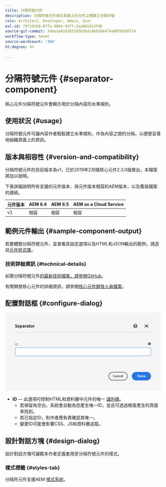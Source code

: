 ```yaml
---
title: 分隔符號元件
description: 分隔符號元件會在頁面上的元件之間建立分隔符號
role: Architect, Developer, Admin, User
exl-id: 79f19368-67fa-4864-93f7-2aa801d13fdb
source-git-commit: 3ebe1a42d265185b36424b01844f4a00f05d4724
workflow-type: tm+mt
source-wordcount: '304'
ht-degree: 4%

---
```


# 分隔符號元件 {#separator-component}

核心元件分隔符號元件會顯示用於分隔內容的水準規則。

## 使用狀況 {#usage}

分隔符號元件可讓內容作者輕鬆建立水準規則，作為內容之間的分隔，以便更妥善地組織頁面上的資訊。

## 版本與相容性 {#version-and-compatibility}

分隔符號元件的目前版本為v1，已於2019年2月隨核心元件2.3.0版推出，本檔案將加以說明。

下表詳細說明所有支援的元件版本、與元件版本相容的AEM版本，以及舊版檔案的連結。

| 元件版本 | AEM 6.4 | AEM 6.5 | AEM as a Cloud Service  |
|---|---|---|---|
| v1 | 相容 | 相容 | 相容 |

## 範例元件輸出 {#sample-component-output}

若要體驗分隔符號元件，並查看其設定選項以及HTML和JSON輸出的範例，請造訪[元件程式庫](https://adobe.com/go/aem_cmp_library_separator)。

### 技術詳細資訊 {#technical-details}

如需分隔符號元件[的最新技術檔案，請參閱GitHub](https://adobe.com/go/aem_cmp_tech_separator_v1)。

有關開發核心元件的詳細資訊，請參閱[核心元件開發人員檔案](/help/developing/overview.md)。

## 配置對話框 {#configure-dialog}

![分隔符元件的編輯對話框](/help/assets/separator-edit.png)

* **ID**  — 此選項可控制HTML和資料層中元件的唯一 [識別碼](/help/developing/data-layer/overview.md)。
   * 若保留為空白，系統會自動為您產生唯一ID，並且可透過檢查產生的頁面來找到。
   * 若已指定ID，則作者應負責確認其唯一。
   * 變更ID可能會影響CSS、JS和資料層追蹤。

## 設計對話方塊 {#design-dialog}

設計對話方塊可讓範本作者定義套用至分隔符號元件的樣式。

### 樣式標籤 {#styles-tab}

分隔符元件支援AEM [樣式系統](/help/get-started/authoring.md#component-styling)。
